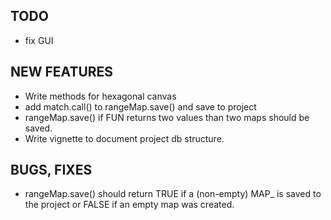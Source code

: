 

TODO
----
  * fix GUI

NEW FEATURES
------------
  * Write methods for hexagonal canvas
  * add match.call() to rangeMap.save()  and save to project
  * rangeMap.save() if FUN returns two values than two maps should be saved.
  * Write vignette  to document project db structure.

BUGS, FIXES
-----------
  * rangeMap.save() should return TRUE if a (non-empty) MAP_ is saved to the project or FALSE
  if an empty map was created.





